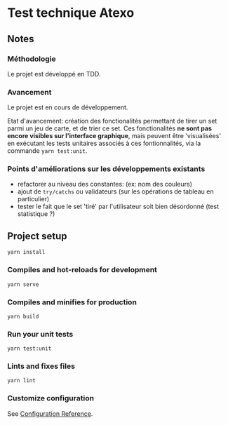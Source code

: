 # Test technique Atexo


## Notes

### Méthodologie

Le projet est développé en TDD.

### Avancement

Le projet est en cours de développement. 

Etat d'avancement: création des fonctionalités permettant de tirer un set parmi un jeu de carte, et de trier ce set. Ces fonctionalités **ne sont pas encore visibles sur l'interface graphique**, mais peuvent être 'visualisées' en exécutant les tests unitaires associés à ces fontionnalités, via la commande `yarn test:unit`.

### Points d'améliorations sur les développements existants

- refactorer au niveau des constantes: (ex: nom des couleurs)
- ajout de `try/catchs` ou validateurs (sur les opérations de tableau en particulier)
- tester le fait que le set 'tiré' par l'utilisateur soit bien désordonné (test statistique ?)


## Project setup
```
yarn install
```

### Compiles and hot-reloads for development
```
yarn serve
```

### Compiles and minifies for production
```
yarn build
```

### Run your unit tests
```
yarn test:unit
```

### Lints and fixes files
```
yarn lint
```

### Customize configuration
See [Configuration Reference](https://cli.vuejs.org/config/).
